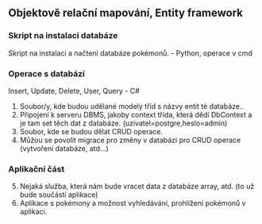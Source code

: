 ## Objektově relační mapování, Entity framework
### Skript na instalaci databáze
Skript na instalaci a načtení databáze pokémonů. - Python, operace v cmd
### Operace s databází
Insert, Update, Delete, User, Query - C#
1. Soubor/y, kde budou udělané modely tříd s názvy entit té databáze..
2. Připojení k serveru DBMS, jakoby context třída, která dědí DbContext a je tam set těch dat z databáze. (uzivatel=postgre,heslo=admin)
3. Soubor, kde se budou dělat CRUD operace.
4. Můžou se povolit migrace pro změny v databázi pro CRUD operace (vytvoření databáze, atd...)

### Aplikační část
5. Nejaká služba, která nám bude vracet data z databáze array, atd. (to už bude součástí aplikace)
6. Aplikace s pokémony a možnost vyhledávání, prohlížení pokémonů v aplikaci.

